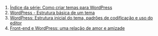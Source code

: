 1. [Índice da série: Como criar temas para WordPress](http://blog.da2k.com.br/2015/01/11/indice-da-serie-como-criar-temas-para-wordpress/)
1. [WordPress - Estrutura básica de um tema](http://blog.da2k.com.br/2015/01/09/wordpress-estrutura-basica-de-um-tema/)
1. [WordPress: Estrutura inicial do tema, padrões de codificação e uso do editor](http://blog.da2k.com.br/2015/01/12/wordpress-estrutura-inicial-do-tema-padroes-de-codificacao-e-uso-do-editor/)
1. [Front-end e WordPress: uma relação de amor e amizade](http://tableless.com.br/front-end-e-wordpress-uma-relacao-de-amor-e-amizade/)

